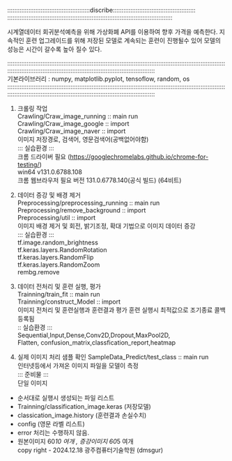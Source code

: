 :::::::::::::::::::::::::::::::::::::::::::::::discribe:::::::::::::::::::::::::::::::::::::::::::::::  ::::::::::::::::::::::::::::::::::::::::::::::::::::::::::::::::::::::::::::::::::::::::::::::

시계열데이터 회귀분석예측을 위해 가상화폐 API를 이용하여 향후 가격을 예측한다.
지속적인 훈련 업그레이드를 위해 저장된 모델로 계속되는 훈련이 진행될수 있어 모델의 성능은 시간이 갈수록 높아 질수 있다.

::::::::::::::::::::::::::::::::::::::::::::::::::::::::::::::::::::::::::::::::::::::::::::::::::::::::::::::::::::::::::::::::::::::::::::::::::::::::::::::::::::::::::::::::::::::::::::::::::::::::::::::::  
기본라이브러리 : numpy, matplotlib.pyplot, tensoflow, random, os
::::::::::::::::::::::::::::::::::::::::::::::::::::::::::::::::::::::::::::::::::::::::::::::::::::::::::::::::::::::::::::::::::::::::::::::::::::::::::::::::::::::::::::::::::::::::::::::::::::::::::::::::
1. 크롤링 작업    
 Crawling/Craw_image_running :: main run    
 Crawling/Craw_image_google :: import   
 Crawling/Craw_image_naver :: import       
    이미지 저장경로, 검색어, 영문검색어(공백없어야함)    
    ::: 실습환경 :::     
    크롬 드라이버 필요
    (https://googlechromelabs.github.io/chrome-for-testing/)  
    win64 v131.0.6788.108  
    크롬 웹브라우저 필요 
      버전 131.0.6778.140(공식 빌드) (64비트)   
    
2. 데이터 증강 및 배경 제거   
 Preprocessing/preprocessing_running :: main run  
 Preprocessing/remove_background :: import  
 Preprocessing/util :: import   
    이미지 배경 제거 및 회전, 밝기조정, 확대 기법으로 이미지 
    데이터 증강   
    ::: 실습환경 :::  
    tf.image.random_brightness  
    tf.keras.layers.RandomRotation  
    tf.keras.layers.RandomFlip  
    tf.keras.layers.RandomZoom  
    rembg.remove   

3. 데이터 전처리 및 훈련 실행, 평가   
 Trainning/train_fit :: main run   
 Trainning/construct_Model :: import   
    이미지 전처리 및 훈련실행과 훈련결과 평가 
    훈련 실행시 최적값으로 조기종료 콜백 등록됨   
    :: 실습환경 :::   
    Sequential,Input,Dense,Conv2D,Dropout,MaxPool2D,  
    Flatten, confusion_matrix,classfication_report,heatmap 

4. 실제 이미지 처리 샘플 확인
 SampleData_Predict/test_class :: main run   
    인터넷등에서 가져온 이미지 파일을 모델이 측정   
    ::: 준비물 :::   
    단일 이미지   
  
* 순서대로 실행시 생성되는 파일 리스트  
* Trainning/classification_image.keras (저장모델)  
* classication_image.history (훈련결과 손실수치)  
* config (영문 라벨 리스트)  
* error 처리는 수행하지 않음.    
* 원본이미지 60*10 여개 , 증강이미지 60*5 여개    
copy right - 2024.12.18 광주컴퓨터기술학원 (dmsgur) 
